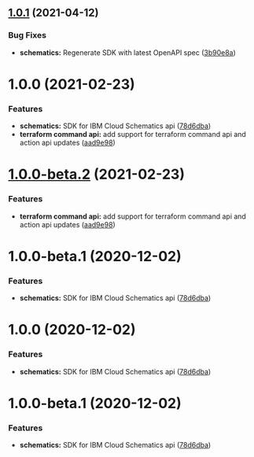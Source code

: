## [1.0.1](https://github.com/IBM/schematics-java-sdk/compare/1.0.0...1.0.1) (2021-04-12)


### Bug Fixes

* **schematics:** Regenerate SDK with latest OpenAPI spec ([3b90e8a](https://github.com/IBM/schematics-java-sdk/commit/3b90e8a1e0d4684e9a35dc41e10498d71fad6895))

# 1.0.0 (2021-02-23)


### Features

* **schematics:** SDK for IBM Cloud Schematics api ([78d6dba](https://github.com/IBM/schematics-java-sdk/commit/78d6dba7779940ce7d32b7274c8125478025afac))
* **terraform command api:** add support for terraform command api and action api updates ([aad9e98](https://github.com/IBM/schematics-java-sdk/commit/aad9e98aaa72c20e928b6cbed1d4766c20598e7c))

# [1.0.0-beta.2](https://github.com/IBM/schematics-java-sdk/compare/1.0.0-beta.1...1.0.0-beta.2) (2021-02-23)


### Features

* **terraform command api:** add support for terraform command api and action api updates ([aad9e98](https://github.com/IBM/schematics-java-sdk/commit/aad9e98aaa72c20e928b6cbed1d4766c20598e7c))

# 1.0.0-beta.1 (2020-12-02)


### Features

* **schematics:** SDK for IBM Cloud Schematics api ([78d6dba](https://github.com/IBM/schematics-java-sdk/commit/78d6dba7779940ce7d32b7274c8125478025afac))

# 1.0.0 (2020-12-02)


### Features

* **schematics:** SDK for IBM Cloud Schematics api ([78d6dba](https://github.com/IBM/schematics-java-sdk/commit/78d6dba7779940ce7d32b7274c8125478025afac))

# 1.0.0-beta.1 (2020-12-02)


### Features

* **schematics:** SDK for IBM Cloud Schematics api ([78d6dba](https://github.com/IBM/schematics-java-sdk/commit/78d6dba7779940ce7d32b7274c8125478025afac))
